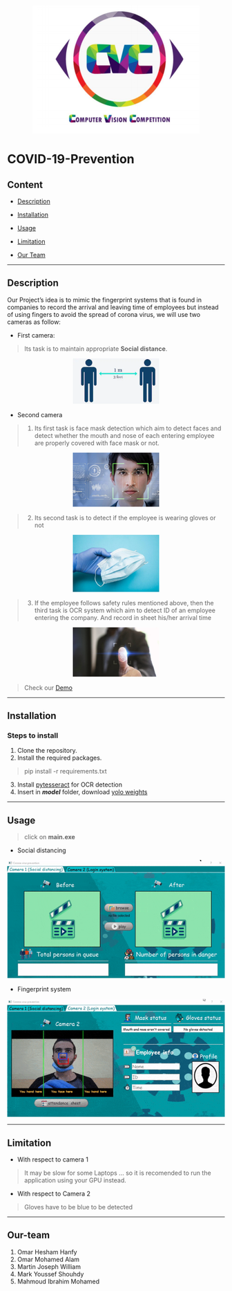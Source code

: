 <p align="center">
<img  src = images/cvc.png>
</p>

# COVID-19-Prevention



## Content
* [Description](#Description)

* [Installation](#Installation)

* [Usage](#Usage) 

* [Limitation](#Limitation)

* [Our Team](#Our-team)


- - - 
## Description

Our Project’s idea is to mimic the fingerprint systems that is found in companies to record the arrival and leaving time of employees but instead of using fingers to avoid the spread of corona virus, we will use two cameras as follow:


*   First camera:

> Its task is to maintain appropriate **Social distance**.

<p align="center"><img  src = images/socialDistance.png width="200" ></p>

*   Second camera

> 1.   Its first task is face mask detection which aim to detect faces and detect whether the mouth and nose of each entering employee are properly covered with face mask or not.

<p align="center"><img  src = images/face.jpg width="200" ></p>

>2.   Its second task is to detect if the employee is wearing gloves or not 

<p align="center"><img  src = images/gloves_and_mask.jpg width="200" ></p>

>3.  If the employee follows safety rules mentioned above, then the third task is OCR system which aim to detect ID of an employee entering the company. And record in sheet his/her arrival time

<p align="center"><img  src = images/fingerprint.jpg width="200" ></p>

> Check our [Demo](https://youtu.be/MQ4pCjQ1Pig)

- - - 
## Installation

### Steps to install

1. Clone the repository. 
2. Install the required packages.
>pip install -r requirements.txt
3. Install [pytesseract](https://digi.bib.uni-mannheim.de/tesseract/tesseract-ocr-w64-setup-v5.0.0-alpha.20200328.exe) for OCR detection
4. Insert in ***model*** folder, download [yolo weights](https://pjreddie.com/media/files/yolov3.weights
)
- - - 
## Usage
>click on **main.exe**


*   Social distancing

<p align="center"><img  src = images/Social_distance_demo.gif ></p>

*   Fingerprint system

<p align="center"><img  src = images/Login_Demo.gif ></p>

- - - 
## Limitation

* With respect to camera 1
> It may be slow for some Laptops ... so it is recomended to run the application using your GPU instead.

*   With respect to Camera 2
> Gloves have to be blue to be detected



- - - 
## Our-team


1.   Omar Hesham Hanfy
2.   Omar Mohamed Alam
3.   Martin Joseph William
4.   Mark Youssef Shouhdy
5.   Mahmoud Ibrahim Mohamed



